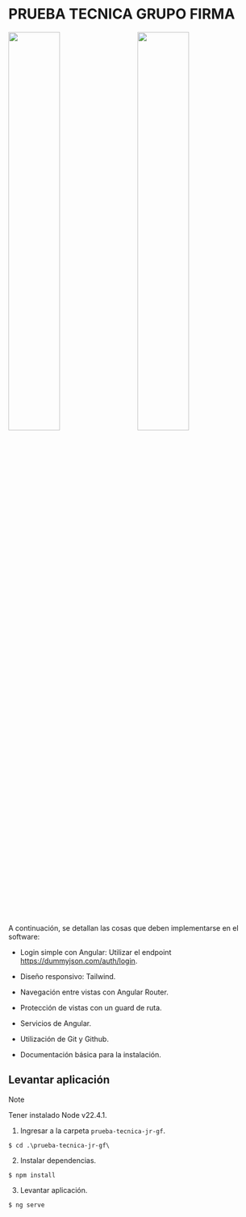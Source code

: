 # PRUEBA TECNICA GRUPO FIRMA

<img src="https://github.com/user-attachments/assets/d0235515-8741-46ec-98e8-08e2d24f7169" width="45%" style="display: inline-block; margin-right: 5%">
<img src="https://github.com/user-attachments/assets/a79e5990-1e85-4e5d-b836-f69c4b3b62b2" width="45%" style="display: inline-block;">

A continuación, se detallan las cosas que deben implementarse en el software:

- Login simple con Angular: Utilizar el endpoint https://dummyjson.com/auth/login.

- Diseño responsivo: Tailwind.

- Navegación entre vistas con Angular Router.

- Protección de vistas con un guard de ruta.

- Servicios de Angular.

- Utilización de Git y Github.

- Documentación básica para la instalación.

## Levantar aplicación

> [!NOTE]  
> Tener instalado Node v22.4.1.

1. Ingresar a la carpeta `prueba-tecnica-jr-gf`.

```
$ cd .\prueba-tecnica-jr-gf\
```
   
2. Instalar dependencias.
   
```
$ npm install
```

3. Levantar aplicación.
```
$ ng serve
```
